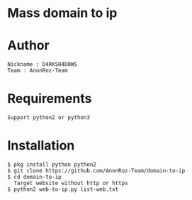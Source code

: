 # Mass domain to ip
# Author
```
Nickname : D4RKSH4D0WS
Team : AnonRoz-Team
```

# Requirements
```
Support python2 or python3
```

# Installation
```
$ pkg install python python2
$ git clone https://github.com/AnonRoz-Team/domain-to-ip
$ cd domain-to-ip
  Target website without http or https
$ python2 web-to-ip.py list-web.txt
```
